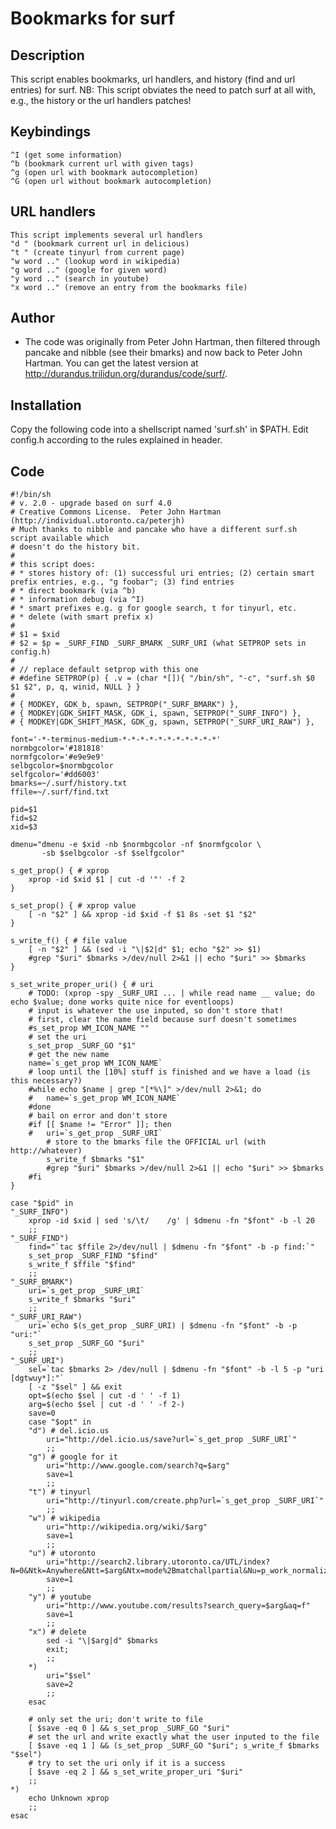 Bookmarks for surf
==================

Description
-----------

This script enables bookmarks, url handlers, and history (find and url entries) for surf.
NB: This script obviates the need to patch surf at all with, e.g., the history or the url handlers patches!

Keybindings
-----------
	^I (get some information)
	^b (bookmark current url with given tags)
	^g (open url with bookmark autocompletion)
	^G (open url without bookmark autocompletion)

URL handlers
------------
	This script implements several url handlers
	"d " (bookmark current url in delicious)
	"t " (create tinyurl from current page)
	"w word .." (lookup word in wikipedia)
	"g word .." (google for given word)
	"y word .." (search in youtube)
	"x word .." (remove an entry from the bookmarks file)
Author
------

- The code was originally from Peter John Hartman, then filtered through pancake and nibble (see their bmarks) 
and now back to Peter John Hartman.  You can get the latest version at http://durandus.trilidun.org/durandus/code/surf/.

Installation
------------

Copy the following code into a shellscript named 'surf.sh' in $PATH. Edit config.h according to the rules explained in header.

Code
----
	#!/bin/sh
	# v. 2.0 - upgrade based on surf 4.0
	# Creative Commons License.  Peter John Hartman (http://individual.utoronto.ca/peterjh)
	# Much thanks to nibble and pancake who have a different surf.sh script available which
	# doesn't do the history bit.
	#
	# this script does:
	# * stores history of: (1) successful uri entries; (2) certain smart prefix entries, e.g., "g foobar"; (3) find entries
	# * direct bookmark (via ^b)
	# * information debug (via ^I)
	# * smart prefixes e.g. g for google search, t for tinyurl, etc.
	# * delete (with smart prefix x)
	#
	# $1 = $xid
	# $2 = $p = _SURF_FIND _SURF_BMARK _SURF_URI (what SETPROP sets in config.h)
	#
	# // replace default setprop with this one
	# #define SETPROP(p) { .v = (char *[]){ "/bin/sh", "-c", "surf.sh $0 $1 $2", p, q, winid, NULL } }
	#
	# { MODKEY, GDK_b, spawn, SETPROP("_SURF_BMARK") },
	# { MODKEY|GDK_SHIFT_MASK, GDK_i, spawn, SETPROP("_SURF_INFO") },
	# { MODKEY|GDK_SHIFT_MASK, GDK_g, spawn, SETPROP("_SURF_URI_RAW") },

	font='-*-terminus-medium-*-*-*-*-*-*-*-*-*-*-*'
	normbgcolor='#181818'
	normfgcolor='#e9e9e9'
	selbgcolor=$normbgcolor
	selfgcolor='#dd6003'
	bmarks=~/.surf/history.txt
	ffile=~/.surf/find.txt 

	pid=$1
	fid=$2
	xid=$3

	dmenu="dmenu -e $xid -nb $normbgcolor -nf $normfgcolor \
		   -sb $selbgcolor -sf $selfgcolor"

	s_get_prop() { # xprop
		xprop -id $xid $1 | cut -d '"' -f 2
	}

	s_set_prop() { # xprop value
		[ -n "$2" ] && xprop -id $xid -f $1 8s -set $1 "$2"
	}

	s_write_f() { # file value
		[ -n "$2" ] && (sed -i "\|$2|d" $1; echo "$2" >> $1)
		#grep "$uri" $bmarks >/dev/null 2>&1 || echo "$uri" >> $bmarks
	}

	s_set_write_proper_uri() { # uri
		# TODO: (xprop -spy _SURF_URI ... | while read name __ value; do echo $value; done works quite nice for eventloops)
		# input is whatever the use inputed, so don't store that!
		# first, clear the name field because surf doesn't sometimes
		#s_set_prop WM_ICON_NAME ""
		# set the uri
		s_set_prop _SURF_GO "$1"
		# get the new name
		name=`s_get_prop WM_ICON_NAME`
		# loop until the [10%] stuff is finished and we have a load (is this necessary?)
		#while echo $name | grep "[*%\]" >/dev/null 2>&1; do 
		#	name=`s_get_prop WM_ICON_NAME`
		#done 
		# bail on error and don't store
		#if [[ $name != "Error" ]]; then
		#	uri=`s_get_prop _SURF_URI`
			# store to the bmarks file the OFFICIAL url (with http://whatever)
			s_write_f $bmarks "$1"
			#grep "$uri" $bmarks >/dev/null 2>&1 || echo "$uri" >> $bmarks
		#fi
	}

	case "$pid" in
	"_SURF_INFO")
		xprop -id $xid | sed 's/\t/    /g' | $dmenu -fn "$font" -b -l 20
		;;
	"_SURF_FIND")
		find="`tac $ffile 2>/dev/null | $dmenu -fn "$font" -b -p find:`"
		s_set_prop _SURF_FIND "$find"
		s_write_f $ffile "$find"
		;;
	"_SURF_BMARK")
		uri=`s_get_prop _SURF_URI`
		s_write_f $bmarks "$uri"
		;;
	"_SURF_URI_RAW")
		uri=`echo $(s_get_prop _SURF_URI) | $dmenu -fn "$font" -b -p "uri:"`
		s_set_prop _SURF_GO "$uri"
		;;
	"_SURF_URI")
		sel=`tac $bmarks 2> /dev/null | $dmenu -fn "$font" -b -l 5 -p "uri [dgtwuy*]:"`
		[ -z "$sel" ] && exit
		opt=$(echo $sel | cut -d ' ' -f 1)
		arg=$(echo $sel | cut -d ' ' -f 2-)
		save=0
		case "$opt" in
		"d") # del.icio.us
			uri="http://del.icio.us/save?url=`s_get_prop _SURF_URI`"
			;;
		"g") # google for it
			uri="http://www.google.com/search?q=$arg"
			save=1
			;;
		"t") # tinyurl
			uri="http://tinyurl.com/create.php?url=`s_get_prop _SURF_URI`"
			;;
		"w") # wikipedia
			uri="http://wikipedia.org/wiki/$arg"
			save=1
			;;
		"u") # utoronto
			uri="http://search2.library.utoronto.ca/UTL/index?N=0&Ntk=Anywhere&Ntt=$arg&Ntx=mode%2Bmatchallpartial&Nu=p_work_normalized&Np=1&formName=search_form_simple"
			save=1
			;;
		"y") # youtube
			uri="http://www.youtube.com/results?search_query=$arg&aq=f"
			save=1
			;;
		"x") # delete
			sed -i "\|$arg|d" $bmarks
			exit;
			;;
		*)
			uri="$sel"
			save=2
			;;
		esac

		# only set the uri; don't write to file
		[ $save -eq 0 ] && s_set_prop _SURF_GO "$uri"
		# set the url and write exactly what the user inputed to the file
		[ $save -eq 1 ] && (s_set_prop _SURF_GO "$uri"; s_write_f $bmarks "$sel")
		# try to set the uri only if it is a success
		[ $save -eq 2 ] && s_set_write_proper_uri "$uri"
		;;
	*)
		echo Unknown xprop
		;;
	esac

